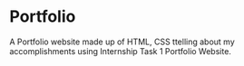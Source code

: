 # Portfolio
A Portfolio website made up of HTML, CSS ttelling about my
accomplishments using Internship Task 1
Portfolio Website.
